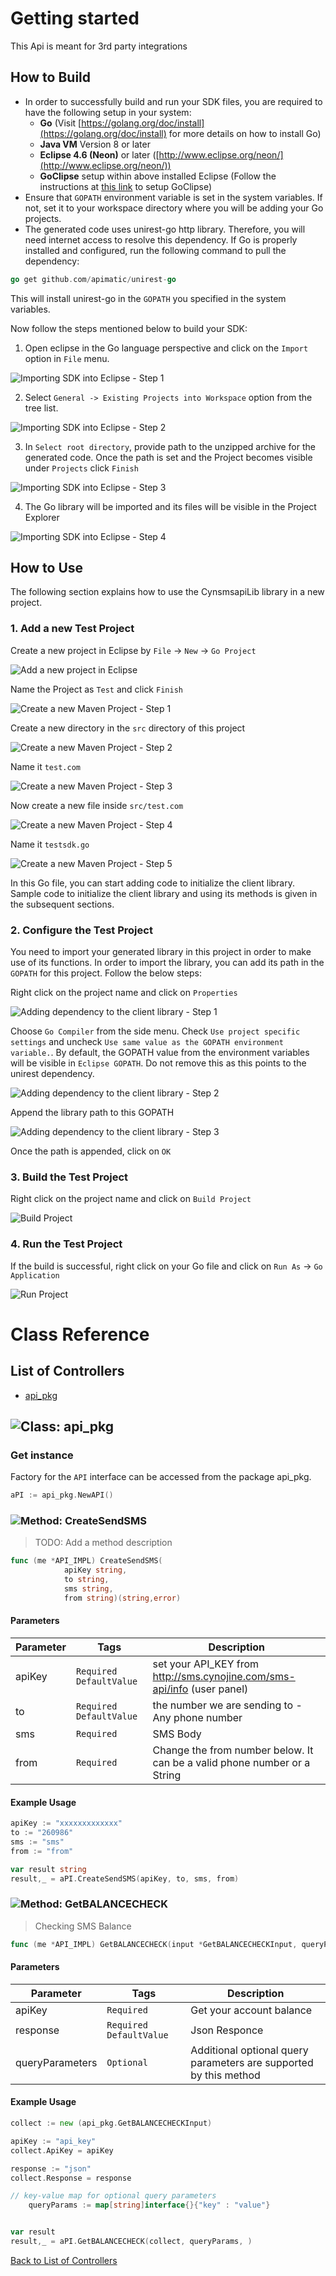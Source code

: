 # Getting started

This Api is meant for 3rd party integrations

## How to Build


* In order to successfully build and run your SDK files, you are required to have the following setup in your system:
    * **Go**  (Visit [https://golang.org/doc/install](https://golang.org/doc/install) for more details on how to install Go)
    * **Java VM** Version 8 or later
    * **Eclipse 4.6 (Neon)** or later ([http://www.eclipse.org/neon/](http://www.eclipse.org/neon/))
    * **GoClipse** setup within above installed Eclipse (Follow the instructions at [this link](https://github.com/GoClipse/goclipse/blob/latest/documentation/Installation.md#instructions) to setup GoClipse)
* Ensure that ```GOPATH``` environment variable is set in the system variables. If not, set it to your workspace directory where you will be adding your Go projects.
* The generated code uses unirest-go http library. Therefore, you will need internet access to resolve this dependency. If Go is properly installed and configured, run the following command to pull the dependency:

```Go
go get github.com/apimatic/unirest-go
```

This will install unirest-go in the ```GOPATH``` you specified in the system variables.

Now follow the steps mentioned below to build your SDK:

1. Open eclipse in the Go language perspective and click on the ```Import``` option in ```File``` menu.

![Importing SDK into Eclipse - Step 1](https://apidocs.io/illustration/go?step=import0)

2. Select ```General -> Existing Projects into Workspace``` option from the tree list.

![Importing SDK into Eclipse - Step 2](https://apidocs.io/illustration/go?step=import1)

3. In ```Select root directory```, provide path to the unzipped archive for the generated code. Once the path is set and the Project becomes visible under ```Projects``` click ```Finish```

![Importing SDK into Eclipse - Step 3](https://apidocs.io/illustration/go?step=import2&workspaceFolder=CynSMS%20API-GoLang&projectName=cynsmsapi_lib)

4. The Go library will be imported and its files will be visible in the Project Explorer

![Importing SDK into Eclipse - Step 4](https://apidocs.io/illustration/go?step=import3&projectName=cynsmsapi_lib)

## How to Use

The following section explains how to use the CynsmsapiLib library in a new project.

### 1. Add a new Test Project

Create a new project in Eclipse by ```File``` -> ```New``` -> ```Go Project```

![Add a new project in Eclipse](https://apidocs.io/illustration/go?step=createNewProject0)

Name the Project as ```Test``` and click ```Finish```

![Create a new Maven Project - Step 1](https://apidocs.io/illustration/go?step=createNewProject1)

Create a new directory in the ```src``` directory of this project

![Create a new Maven Project - Step 2](https://apidocs.io/illustration/go?step=createNewProject2&projectName=cynsmsapi_lib)

Name it ```test.com```

![Create a new Maven Project - Step 3](https://apidocs.io/illustration/go?step=createNewProject3&projectName=cynsmsapi_lib)

Now create a new file inside ```src/test.com```

![Create a new Maven Project - Step 4](https://apidocs.io/illustration/go?step=createNewProject4&projectName=cynsmsapi_lib)

Name it ```testsdk.go```

![Create a new Maven Project - Step 5](https://apidocs.io/illustration/go?step=createNewProject5&projectName=cynsmsapi_lib)

In this Go file, you can start adding code to initialize the client library. Sample code to initialize the client library and using its methods is given in the subsequent sections.

### 2. Configure the Test Project

You need to import your generated library in this project in order to make use of its functions. In order to import the library, you can add its path in the ```GOPATH``` for this project. Follow the below steps:

Right click on the project name and click on ```Properties```

![Adding dependency to the client library - Step 1](https://apidocs.io/illustration/go?step=testProject0&projectName=cynsmsapi_lib)

Choose ```Go Compiler``` from the side menu. Check ```Use project specific settings``` and uncheck ```Use same value as the GOPATH environment variable.```. By default, the GOPATH value from the environment variables will be visible in ```Eclipse GOPATH```. Do not remove this as this points to the unirest dependency.

![Adding dependency to the client library - Step 2](https://apidocs.io/illustration/go?step=testProject1)

Append the library path to this GOPATH

![Adding dependency to the client library - Step 3](https://apidocs.io/illustration/go?step=testProject2&workspaceFolder=CynSMS%20API-GoLang)

Once the path is appended, click on ```OK```

### 3. Build the Test Project

Right click on the project name and click on ```Build Project```

![Build Project](https://apidocs.io/illustration/go?step=buildProject&projectName=cynsmsapi_lib)

### 4. Run the Test Project

If the build is successful, right click on your Go file and click on ```Run As``` -> ```Go Application```

![Run Project](https://apidocs.io/illustration/go?step=runProject&projectName=cynsmsapi_lib)

# Class Reference

## <a name="list_of_controllers"></a>List of Controllers

* [api_pkg](#api_pkg)

## <a name="api_pkg"></a>![Class: ](https://apidocs.io/img/class.png ".api_pkg") api_pkg

### Get instance

Factory for the ``` API ``` interface can be accessed from the package api_pkg.

```go
aPI := api_pkg.NewAPI()
```

### <a name="create_send_sms"></a>![Method: ](https://apidocs.io/img/method.png ".api_pkg.CreateSendSMS") CreateSendSMS

> TODO: Add a method description


```go
func (me *API_IMPL) CreateSendSMS(
            apiKey string,
            to string,
            sms string,
            from string)(string,error)
```

#### Parameters

| Parameter | Tags | Description |
|-----------|------|-------------|
| apiKey |  ``` Required ```  ``` DefaultValue ```  | set your API_KEY from http://sms.cynojine.com/sms-api/info (user panel) |
| to |  ``` Required ```  ``` DefaultValue ```  | the number we are sending to - Any phone number |
| sms |  ``` Required ```  | SMS Body |
| from |  ``` Required ```  | Change the from number below. It can be a valid phone number or a String |


#### Example Usage

```go
apiKey := "xxxxxxxxxxxxx"
to := "260986"
sms := "sms"
from := "from"

var result string
result,_ = aPI.CreateSendSMS(apiKey, to, sms, from)

```


### <a name="get_balancecheck"></a>![Method: ](https://apidocs.io/img/method.png ".api_pkg.GetBALANCECHECK") GetBALANCECHECK

> Checking SMS Balance


```go
func (me *API_IMPL) GetBALANCECHECK(input *GetBALANCECHECKInput, queryParameters map[string]interface{})(,error)
```

#### Parameters

| Parameter | Tags | Description |
|-----------|------|-------------|
| apiKey |  ``` Required ```  | Get your account balance |
| response |  ``` Required ```  ``` DefaultValue ```  | Json Responce |
| queryParameters | ``` Optional ``` | Additional optional query parameters are supported by this method |


#### Example Usage

```go
collect := new (api_pkg.GetBALANCECHECKInput)

apiKey := "api_key"
collect.ApiKey = apiKey

response := "json"
collect.Response = response

// key-value map for optional query parameters
	queryParams := map[string]interface{}{"key" : "value"}


var result 
result,_ = aPI.GetBALANCECHECK(collect, queryParams, )

```


[Back to List of Controllers](#list_of_controllers)



